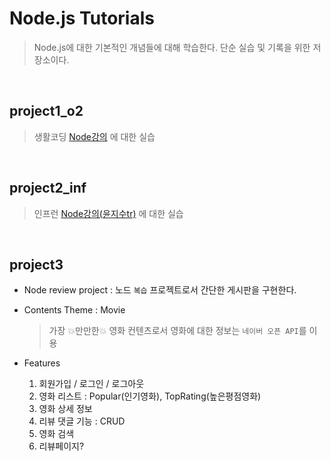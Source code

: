 # Node.js Tutorials

> Node.js에 대한 기본적인 개념들에 대해 학습한다. 단순 실습 및 기록을 위한 저장소이다.

<br/>

## project1_o2

> 생활코딩 [Node강의](https://www.opentutorials.org/course/2136) 에 대한 실습

<br/>

## project2_inf

> 인프런 [Node강의(윤지수tr)](https://www.inflearn.com/course/node-js-%EC%9B%B9%EA%B0%9C%EB%B0%9C) 에 대한 실습

<br/>

## project3

- Node review project : 노드 `복습` 프로젝트로서 간단한 게시판을 구현한다.

- Contents Theme : Movie

  > 가장 💥만만한💥 영화 컨텐츠로서 영화에 대한 정보는 `네이버 오픈 API`를 이용

- Features
  1. 회원가입 / 로그인 / 로그아웃
  2. 영화 리스트 : Popular(인기영화), TopRating(높은평점영화)
  3. 영화 상세 정보
  4. 리뷰 댓글 기능 : CRUD
  5. 영화 검색
  6. 리뷰페이지?
